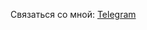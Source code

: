 
<!-- 
![](https://github-profile-summary-cards.vercel.app/api/cards/profile-details?username=denrybakov&theme=dracula)
![](https://github-profile-summary-cards.vercel.app/api/cards/productive-time?username=denrybakov&theme=dracula)
![](http://github-profile-summary-cards.vercel.app/api/cards/repos-per-language?username=denrybakov&theme=dracula) -->


Связаться со мной: [Telegram](https://t.me/denrybakov)


<!-- [![Typing SVG](https://readme-typing-svg.herokuapp.com?color=%2340C463&size=28&duration=6004&multiline=true&width=500&height=90&lines=Hi+there%2C+my+name+is+Denis.+;I+am+a+frontend+developer.)](https://git.io/typing-svg) -->
